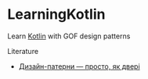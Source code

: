 # LearningKotlin

Learn [Kotlin][0] with GOF design patterns

Literature
 * [Дизайн-патерни — просто, як двері][1]

[0]:https://kotlinlang.org
[1]:http://designpatterns.andriybuday.com/
